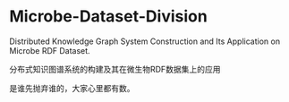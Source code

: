 # Microbe-Dataset-Division

Distributed Knowledge Graph System Construction and Its Application on Microbe RDF Dataset.

分布式知识图谱系统的构建及其在微生物RDF数据集上的应用

是谁先抛弃谁的，大家心里都有数。
